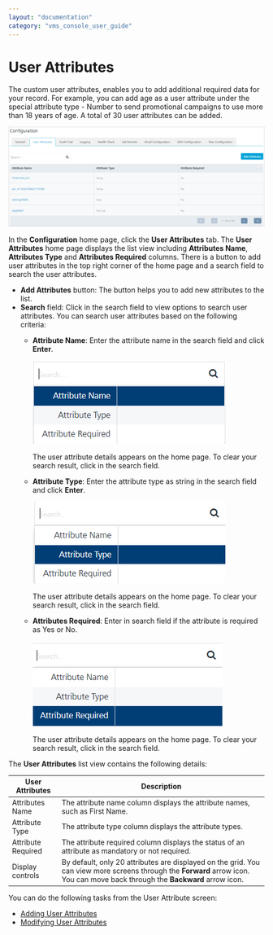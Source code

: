 ```yaml
---
layout: "documentation"
category: "vms_console_user_guide"
---
```

                              


User Attributes
===============

The custom user attributes, enables you to add additional required data for your record. For example, you can add age as a user attribute under the special attribute type - Number to send promotional campaigns to use more than 18 years of age. A total of 30 user attributes can be added.

![](../Resources/Images/Settings/Configuration/userattributes/userattributehomepage_637x247.png)

In the **Configuration** home page, click the **User Attributes** tab. The **User Attributes** home page displays the list view including **Attributes Name**, **Attributes Type** and **Attributes Required** columns. There is a button to add user attributes in the top right corner of the home page and a search field to search the user attributes.

*   **Add Attributes** button: The button helps you to add new attributes to the list.
*   **Search** field: Click in the search field to view options to search user attributes. You can search user attributes based on the following criteria:
    *   **Attribute Name**: Enter the attribute name in the search field and click **Enter**.
        
        ![](../Resources/Images/Settings/Configuration/userattributes/searchattributename.png)
        
        The user attribute details appears on the home page. To clear your search result, click in the search field.
        
    *   **Attribute Type**: Enter the attribute type as string in the search field and click **Enter**.
        
        ![](../Resources/Images/Settings/Configuration/userattributes/searchattributetype.png)
        
        The user attribute details appears on the home page. To clear your search result, click in the search field.
        
    *   **Attributes Required**: Enter in search field if the attribute is required as Yes or No.
        
        ![](../Resources/Images/Settings/Configuration/userattributes/searchattributerequired.png)
        
        The user attribute details appears on the home page. To clear your search result, click in the search field.
        

The **User Attributes** list view contains the following details:

  
| User Attributes | Description |
| --- | --- |
| Attributes Name | The attribute name column displays the attribute names, such as First Name. |
| Attribute Type | The attribute type column displays the attribute types. |
| Attribute Required | The attribute required column displays the status of an attribute as mandatory or not required. |
| Display controls | By default, only 20 attributes are displayed on the grid. You can view more screens through the **Forward** arrow icon. You can move back through the **Backward** arrow icon. |

You can do the following tasks from the User Attribute screen:

*   [Adding User Attributes](Adding_Attributes_to_Audience.html)
*   [Modifying User Attributes](Modifying_an_Attribute.html)
